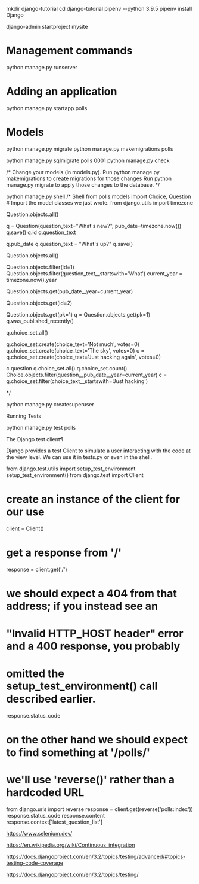 mkdir django-tutorial
cd django-tutorial
pipenv --python 3.9.5
pipenv install Django


django-admin startproject mysite



# Management commands
python manage.py runserver


# Adding an application
python manage.py startapp polls


# Models
python manage.py migrate
python manage.py makemigrations polls 

python manage.py sqlmigrate polls 0001
python manage.py check

/*
Change your models (in models.py).
Run python manage.py makemigrations to create migrations for those changes
Run python manage.py migrate to apply those changes to the database.
*/


python manage.py shell
/* Shell 
from polls.models import Choice, Question  # Import the model classes we just wrote.
from django.utils import timezone

Question.objects.all()

q = Question(question_text="What's new?", pub_date=timezone.now())
q.save()
q.id
q.question_text

q.pub_date
q.question_text = "What's up?"
q.save()

Question.objects.all()


Question.objects.filter(id=1)
Question.objects.filter(question_text__startswith='What')
current_year = timezone.now().year

Question.objects.get(pub_date__year=current_year)

Question.objects.get(id=2)

Question.objects.get(pk=1)
q = Question.objects.get(pk=1)
q.was_published_recently()

q.choice_set.all()


q.choice_set.create(choice_text='Not much', votes=0)
q.choice_set.create(choice_text='The sky', votes=0)
c = q.choice_set.create(choice_text='Just hacking again', votes=0)

c.question
q.choice_set.all()
q.choice_set.count()
Choice.objects.filter(question__pub_date__year=current_year)
c = q.choice_set.filter(choice_text__startswith='Just hacking')


*/


python manage.py createsuperuser


Running Tests

python manage.py test polls


The Django test client¶

Django provides a test Client to simulate a user interacting with the code at the view level. We can use it in tests.py or even in the shell.

from django.test.utils import setup_test_environment
setup_test_environment()
from django.test import Client
# create an instance of the client for our use
client = Client()
# get a response from '/'
response = client.get('/')
# we should expect a 404 from that address; if you instead see an
# "Invalid HTTP_HOST header" error and a 400 response, you probably
# omitted the setup_test_environment() call described earlier.
response.status_code
# on the other hand we should expect to find something at '/polls/'
# we'll use 'reverse()' rather than a hardcoded URL
from django.urls import reverse
response = client.get(reverse('polls:index'))
response.status_code
response.content
response.context['latest_question_list']




https://www.selenium.dev/

https://en.wikipedia.org/wiki/Continuous_integration

https://docs.djangoproject.com/en/3.2/topics/testing/advanced/#topics-testing-code-coverage

https://docs.djangoproject.com/en/3.2/topics/testing/

